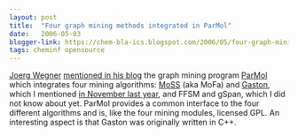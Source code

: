 ```yaml
---
layout: post
title:  "Four graph mining methods integrated in ParMol"
date:   2006-05-03
blogger-link: https://chem-bla-ics.blogspot.com/2006/05/four-graph-mining-methods-integrated.html
tags: cheminf opensource
---
```


[Joerg Wegner](http://www.blogger.com/profile/2366764) [mentioned in his blog](http://miningdrugs.blogspot.com/2006/05/molecule-mining-field-is-rapidly.html)
the graph mining program [ParMol](http://www2.informatik.uni-erlangen.de/Forschung/Projekte/ParMol/?language=en) which integrates four mining algorithms:
[MoSS](http://fuzzy.cs.uni-magdeburg.de/~borgelt/moss.html) (aka MoFa) and [Gaston](http://www.liacs.nl/~snijssen/gaston/), which I mentioned
[in November last year](http://chem-bla-ics.blogspot.com/2005/11/open-source-data-mining-in.html), and FFSM and gSpan, which I did not know about
yet. ParMol provides a common interface to the four different algorithms and is, like the four mining modules, licensed GPL. An interesting aspect
is that Gaston was originally written in C++.
